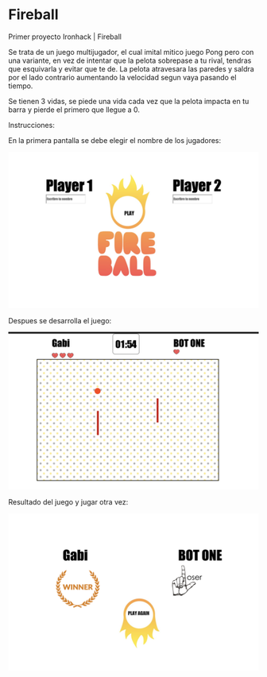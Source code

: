 # Fireball
Primer proyecto Ironhack | Fireball


Se trata de un juego multijugador, el cual imital mitico juego Pong pero con una variante, en vez de intentar que la pelota sobrepase a tu rival, tendras que esquivarla y evitar que te de. La pelota atravesara las paredes y saldra por el lado contrario aumentando la velocidad segun vaya pasando el tiempo.


Se tienen 3 vidas, se piede una vida cada vez que la pelota impacta en tu barra y pierde el primero que llegue a 0.

Instrucciones:

En la primera pantalla se debe elegir el nombre de los jugadores:

<img src='./images/Captura1.png' alt='Captura1'>


Despues se desarrolla el juego:

<img src='./images/Captura2.png' alt='Captura2'>

Resultado del juego y jugar otra vez:

<img src='./images/Captura3.png' alt='Captura3'>
